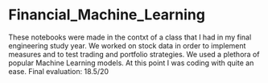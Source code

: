 # Financial_Machine_Learning

These notebooks were made in the contxt of a class that I had in my final engineering study year.
We worked on stock data in order to implement measures and to test trading and portfolio strategies. We used a plethora of popular Machine Learning models.
At this point I was coding with quite an ease.
Final evaluation: 18.5/20
